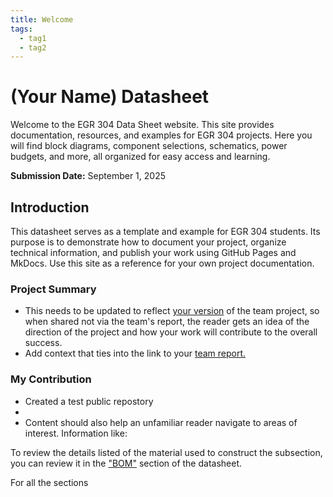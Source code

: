 ```yaml
---
title: Welcome
tags:
  - tag1
  - tag2
---
```


# (Your Name) Datasheet

Welcome to the EGR 304 Data Sheet website. This site provides documentation, resources, and examples for EGR 304 projects. Here you will find block diagrams, component selections, schematics, power budgets, and more, all organized for easy access and learning.

**Submission Date:** September 1, 2025

## Introduction

This datasheet serves as a template and example for EGR 304 students. Its purpose is to demonstrate how to document your project, organize technical information, and publish your work using GitHub Pages and MkDocs. Use this site as a reference for your own project documentation.

### Project Summary

- This needs to be updated to reflect <ins>your version</ins> of the team project, so when shared not via the team's report, the reader gets an idea of the direction of the project and how your work will contribute to the overall success.
- Add context that ties into the link to your [team report.](https://embedded-systems-design.github.io/EGR304TeamTemplate/)

### My Contribution

- Created a test public repostory
-
- Content should also help an unfamiliar reader navigate to areas of interest. Information like:

To review the details listed of the material used to construct the subsection, you can review it in the ["BOM"](https://embedded-systems-design.github.io/EGR304DataSheetTemplate/03-BOM/BOM/) section of the datasheet.

For all the sections
